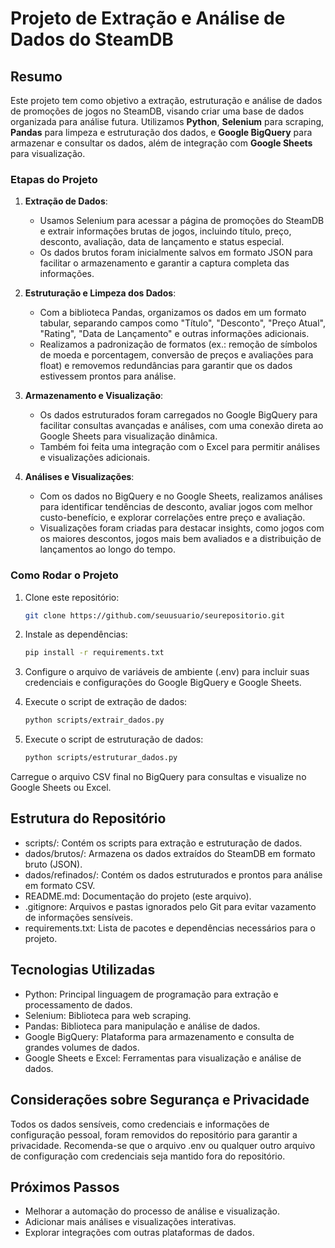 # Projeto de Extração e Análise de Dados do SteamDB

## Resumo

Este projeto tem como objetivo a extração, estruturação e análise de dados de promoções de jogos no SteamDB, visando criar uma base de dados organizada para análise futura. Utilizamos **Python**, **Selenium** para scraping, **Pandas** para limpeza e estruturação dos dados, e **Google BigQuery** para armazenar e consultar os dados, além de integração com **Google Sheets** para visualização.

### Etapas do Projeto

1. **Extração de Dados**:
   - Usamos Selenium para acessar a página de promoções do SteamDB e extrair informações brutas de jogos, incluindo título, preço, desconto, avaliação, data de lançamento e status especial.
   - Os dados brutos foram inicialmente salvos em formato JSON para facilitar o armazenamento e garantir a captura completa das informações.

2. **Estruturação e Limpeza dos Dados**:
   - Com a biblioteca Pandas, organizamos os dados em um formato tabular, separando campos como "Título", "Desconto", "Preço Atual", "Rating", "Data de Lançamento" e outras informações adicionais.
   - Realizamos a padronização de formatos (ex.: remoção de símbolos de moeda e porcentagem, conversão de preços e avaliações para float) e removemos redundâncias para garantir que os dados estivessem prontos para análise.

3. **Armazenamento e Visualização**:
   - Os dados estruturados foram carregados no Google BigQuery para facilitar consultas avançadas e análises, com uma conexão direta ao Google Sheets para visualização dinâmica.
   - Também foi feita uma integração com o Excel para permitir análises e visualizações adicionais.

4. **Análises e Visualizações**:
   - Com os dados no BigQuery e no Google Sheets, realizamos análises para identificar tendências de desconto, avaliar jogos com melhor custo-benefício, e explorar correlações entre preço e avaliação.
   - Visualizações foram criadas para destacar insights, como jogos com os maiores descontos, jogos mais bem avaliados e a distribuição de lançamentos ao longo do tempo.

### Como Rodar o Projeto

1. Clone este repositório:
   ```bash
   git clone https://github.com/seuusuario/seurepositorio.git

2. Instale as dependências:
     ```bash
    pip install -r requirements.txt
3. Configure o arquivo de variáveis de ambiente (.env) para incluir suas credenciais e configurações do Google      BigQuery e Google Sheets.

4. Execute o script de extração de dados:
    ```bash
    python scripts/extrair_dados.py
5. Execute o script de estruturação de dados:
    ```bash
    python scripts/estruturar_dados.py
Carregue o arquivo CSV final no BigQuery para consultas e visualize no Google Sheets ou Excel.

## Estrutura do Repositório
- scripts/: Contém os scripts para extração e estruturação de dados.
- dados/brutos/: Armazena os dados extraídos do SteamDB em formato bruto (JSON).
- dados/refinados/: Contém os dados estruturados e prontos para análise em formato CSV.
- README.md: Documentação do projeto (este arquivo).
- .gitignore: Arquivos e pastas ignorados pelo Git para evitar vazamento de informações sensíveis.
- requirements.txt: Lista de pacotes e dependências necessários para o projeto.

## Tecnologias Utilizadas
- Python: Principal linguagem de programação para extração e processamento de dados.
- Selenium: Biblioteca para web scraping.
- Pandas: Biblioteca para manipulação e análise de dados.
- Google BigQuery: Plataforma para armazenamento e consulta de grandes volumes de dados.
- Google Sheets e Excel: Ferramentas para visualização e análise de dados.

## Considerações sobre Segurança e Privacidade
Todos os dados sensíveis, como credenciais e informações de configuração pessoal, foram removidos do repositório para garantir a privacidade. Recomenda-se que o arquivo .env ou qualquer outro arquivo de configuração com credenciais seja mantido fora do repositório.

## Próximos Passos
- Melhorar a automação do processo de análise e visualização.
- Adicionar mais análises e visualizações interativas.
- Explorar integrações com outras plataformas de dados.